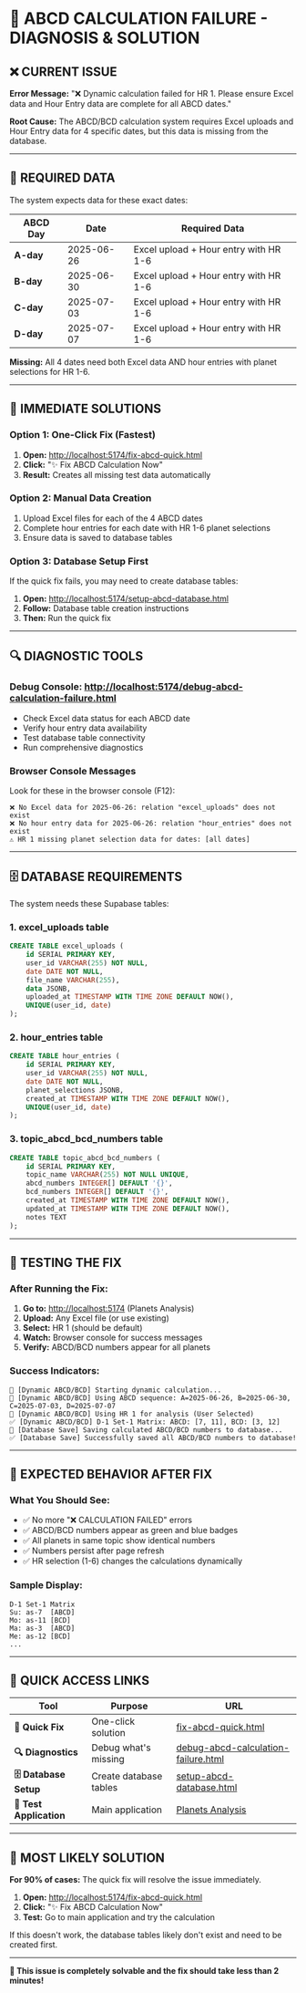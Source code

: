 # 🔧 ABCD CALCULATION FAILURE - DIAGNOSIS & SOLUTION

## ❌ **CURRENT ISSUE**

**Error Message:** "❌ Dynamic calculation failed for HR 1. Please ensure Excel data and Hour Entry data are complete for all ABCD dates."

**Root Cause:** The ABCD/BCD calculation system requires Excel uploads and Hour Entry data for 4 specific dates, but this data is missing from the database.

---

## 📅 **REQUIRED DATA**

The system expects data for these exact dates:

| ABCD Day | Date | Required Data |
|----------|------|---------------|
| **A-day** | 2025-06-26 | Excel upload + Hour entry with HR 1-6 |
| **B-day** | 2025-06-30 | Excel upload + Hour entry with HR 1-6 |  
| **C-day** | 2025-07-03 | Excel upload + Hour entry with HR 1-6 |
| **D-day** | 2025-07-07 | Excel upload + Hour entry with HR 1-6 |

**Missing:** All 4 dates need both Excel data AND hour entries with planet selections for HR 1-6.

---

## 🚀 **IMMEDIATE SOLUTIONS**

### **Option 1: One-Click Fix (Fastest)**
1. **Open:** [http://localhost:5174/fix-abcd-quick.html](http://localhost:5174/fix-abcd-quick.html)
2. **Click:** "✨ Fix ABCD Calculation Now"
3. **Result:** Creates all missing test data automatically

### **Option 2: Manual Data Creation**
1. Upload Excel files for each of the 4 ABCD dates
2. Complete hour entries for each date with HR 1-6 planet selections
3. Ensure data is saved to database tables

### **Option 3: Database Setup First**
If the quick fix fails, you may need to create database tables:
1. **Open:** [http://localhost:5174/setup-abcd-database.html](http://localhost:5174/setup-abcd-database.html)
2. **Follow:** Database table creation instructions
3. **Then:** Run the quick fix

---

## 🔍 **DIAGNOSTIC TOOLS**

### **Debug Console:** [http://localhost:5174/debug-abcd-calculation-failure.html](http://localhost:5174/debug-abcd-calculation-failure.html)
- Check Excel data status for each ABCD date
- Verify hour entry data availability  
- Test database table connectivity
- Run comprehensive diagnostics

### **Browser Console Messages**
Look for these in the browser console (F12):
```
❌ No Excel data for 2025-06-26: relation "excel_uploads" does not exist
❌ No hour entry data for 2025-06-26: relation "hour_entries" does not exist
⚠️ HR 1 missing planet selection data for dates: [all dates]
```

---

## 🗄️ **DATABASE REQUIREMENTS**

The system needs these Supabase tables:

### **1. excel_uploads table**
```sql
CREATE TABLE excel_uploads (
    id SERIAL PRIMARY KEY,
    user_id VARCHAR(255) NOT NULL,
    date DATE NOT NULL,
    file_name VARCHAR(255),
    data JSONB,
    uploaded_at TIMESTAMP WITH TIME ZONE DEFAULT NOW(),
    UNIQUE(user_id, date)
);
```

### **2. hour_entries table**
```sql
CREATE TABLE hour_entries (
    id SERIAL PRIMARY KEY,
    user_id VARCHAR(255) NOT NULL,
    date DATE NOT NULL,
    planet_selections JSONB,
    created_at TIMESTAMP WITH TIME ZONE DEFAULT NOW(),
    UNIQUE(user_id, date)
);
```

### **3. topic_abcd_bcd_numbers table**
```sql
CREATE TABLE topic_abcd_bcd_numbers (
    id SERIAL PRIMARY KEY,
    topic_name VARCHAR(255) NOT NULL UNIQUE,
    abcd_numbers INTEGER[] DEFAULT '{}',
    bcd_numbers INTEGER[] DEFAULT '{}',
    created_at TIMESTAMP WITH TIME ZONE DEFAULT NOW(),
    updated_at TIMESTAMP WITH TIME ZONE DEFAULT NOW(),
    notes TEXT
);
```

---

## 🧪 **TESTING THE FIX**

### **After Running the Fix:**
1. **Go to:** [http://localhost:5174](http://localhost:5174) (Planets Analysis)
2. **Upload:** Any Excel file (or use existing)
3. **Select:** HR 1 (should be default)
4. **Watch:** Browser console for success messages
5. **Verify:** ABCD/BCD numbers appear for all planets

### **Success Indicators:**
```
🧮 [Dynamic ABCD/BCD] Starting dynamic calculation...
📅 [Dynamic ABCD/BCD] Using ABCD sequence: A=2025-06-26, B=2025-06-30, C=2025-07-03, D=2025-07-07
🎯 [Dynamic ABCD/BCD] Using HR 1 for analysis (User Selected)
✅ [Dynamic ABCD/BCD] D-1 Set-1 Matrix: ABCD: [7, 11], BCD: [3, 12]
💾 [Database Save] Saving calculated ABCD/BCD numbers to database...
✅ [Database Save] Successfully saved all ABCD/BCD numbers to database!
```

---

## 🎯 **EXPECTED BEHAVIOR AFTER FIX**

### **What You Should See:**
- ✅ No more "❌ CALCULATION FAILED" errors
- ✅ ABCD/BCD numbers appear as green and blue badges
- ✅ All planets in same topic show identical numbers
- ✅ Numbers persist after page refresh
- ✅ HR selection (1-6) changes the calculations dynamically

### **Sample Display:**
```
D-1 Set-1 Matrix
Su: as-7  [ABCD]
Mo: as-11 [BCD] 
Ma: as-3  [ABCD]
Me: as-12 [BCD]
...
```

---

## 📁 **QUICK ACCESS LINKS**

| Tool | Purpose | URL |
|------|---------|-----|
| **🔧 Quick Fix** | One-click solution | [fix-abcd-quick.html](http://localhost:5174/fix-abcd-quick.html) |
| **🔍 Diagnostics** | Debug what's missing | [debug-abcd-calculation-failure.html](http://localhost:5174/debug-abcd-calculation-failure.html) |
| **🗄️ Database Setup** | Create database tables | [setup-abcd-database.html](http://localhost:5174/setup-abcd-database.html) |
| **🎯 Test Application** | Main application | [Planets Analysis](http://localhost:5174) |

---

## 🚨 **MOST LIKELY SOLUTION**

**For 90% of cases:** The quick fix will resolve the issue immediately.

1. **Open:** [http://localhost:5174/fix-abcd-quick.html](http://localhost:5174/fix-abcd-quick.html)
2. **Click:** "✨ Fix ABCD Calculation Now"  
3. **Test:** Go to main application and try the calculation

If this doesn't work, the database tables likely don't exist and need to be created first.

---

**🎉 This issue is completely solvable and the fix should take less than 2 minutes!**
